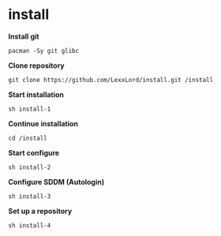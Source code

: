 # install

**Install git**
```shell
pacman -Sy git glibc
```

**Clone repository**
```shell
git clone https://github.com/LexxLord/install.git /install
```

**Start installation**
```shell
sh install-1
```

**Continue installation**
```shell
cd /install
```

**Start configure**
```shell
sh install-2
```

**Configure SDDM (Autologin)**
```shell
sh install-3
```

**Set up a repository**
```shell
sh install-4
```
